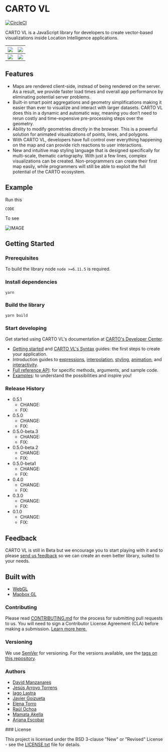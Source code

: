 # CARTO VL

[![CircleCI](https://circleci.com/gh/CartoDB/carto-vl.svg?style=svg)](https://circleci.com/gh/CartoDB/carto-vl)

CARTO VL is a JavaScript library for developers to create vector-based visualizations inside Location Intelligence applications.

| ![](https://github.com/CartoDB/carto-vl/blob/master/docs/images/points.png) | ![](https://github.com/CartoDB/carto-vl/blob/master/docs/images/lines.png) |
|---|---|
| ![](https://github.com/CartoDB/carto-vl/blob/master/docs/images/aggregation.png) | ![](https://github.com/CartoDB/carto-vl/blob/master/docs/images/polygons.png) |

## Features

- Maps are rendered client-side, instead of being rendered on the server. As a result, we provide faster load times and overall app performance by eliminating potential server problems.
- Built-in smart point aggregations and geometry simplifications making it easier than ever to visualize and interact with larger datasets. CARTO VL does this in a dynamic and automatic way, meaning you don’t need to rerun costly and time-expensive pre-processing steps over the geometry.
- Ability to modify geometries directly in the browser. This is a powerful solution for animated visualizations of points, lines, and polygons.
- With CARTO VL, developers have full control over everything happening on the map and can provide rich reactions to user interactions.
- New and intuitive map styling language that is designed specifically for multi-scale, thematic cartography. With just a few lines, complex visualizations can be created. Non-programmers can create their first map easily, while programmers will still be able to exploit the full potential of the CARTO ecosystem.

## Example

Run this

```
CODE
```

To see

![IMAGE]()

## Getting Started

### Prerequisites

To build the library node `node >=6.11.5` is required.

### Install dependencies

```
yarn
```

### Build the library

```
yarn build
```

### Start developing

Get started using CARTO VL's documentation at [CARTO's Developer Center](https://carto.com/developers/carto-vl/).

 - [Getting started](https://carto.com/developers/carto-vl/guides/getting-started/) and [CARTO VL's Syntax](https://carto.com/developers/carto-vl/guides/the-basics-of-syntax/) guides: the first steps to create your application.
 - Introduction guides to [expressions](https://carto.com/developers/carto-vl/guides/introduction-to-expressions/), [interpolation](https://carto.com/developers/carto-vl/guides/introduction-to-interpolation/), [styling](https://carto.com/developers/carto-vl/guides/introduction-to-styling/), [animation](https://carto.com/developers/carto-vl/guides/introduction-to-animation/), and [interactivity](https://carto.com/developers/carto-vl/guides/introduction-to-interactivity/).
 - [Full reference API](https://carto.com/developers/carto-vl/reference/): for specific methods, arguments, and sample code.
 - [Examples](https://carto.com/developers/carto-vl/examples/): to understand the possibilities and inspire you!

### Release History

- 0.5.1
  - CHANGE:
  - FIX:
- 0.5.0
  - CHANGE:
  - FIX:
- 0.5.0-beta.3
  - CHANGE:
  - FIX:
- 0.5.0-beta.2
  - CHANGE:
  - FIX:
- 0.5.0-beta1
  - CHANGE:
  - FIX:
- 0.4.0
  - CHANGE:
  - FIX:
- 0.3.0
  - CHANGE:
  - FIX:
- 0.1.0
  - CHANGE:
  - FIX:

## Feedback

CARTO VL is still in Beta but we encourage you to start playing with it and to please [send us feedback](URL) so we can create an even better library, suited to your needs.

## Built with

- [WebGL](https://www.khronos.org/webgl/)
- [Mapbox GL](https://github.com/mapbox/mapbox-gl-js)

### Contributing

Please read [CONTRIBUTING.md](https://github.com/CartoDB/carto-vl/blob/master/CONTRIBUTING.md) for the process for submitting pull requests to us. You will need to sign a Contributor License Agreement (CLA) before making a submission. [Learn more here.](https://carto.com/contributions/)

### Versioning

We use [SemVer](http://semver.org/) for versioning. For the versions available, see the [tags on this repository](https://github.com/CartoDB/carto-vl/tags).

### Authors

- [David Manzanares](https://github.com/davidmanzanares)
- [Jesús Arroyo Torrens](https://github.com/Jesus89)
- [Iago Lastra](https://github.com/IagoLast)
- [Javier Goizueta](https://github.com/jgoizueta)
- [Elena Torro](https://github.com/elenatorro)
- [Raúl Ochoa](https://github.com/rochoa)
- [Mamata Akella](https://github.com/makella)
- [Ariana Escobar](https://github.com/arianaescobar)

### License

This project is licensed under the BSD 3-clause "New" or "Revised" License - see the [LICENSE.txt](LICENSE.txt) file for details.
